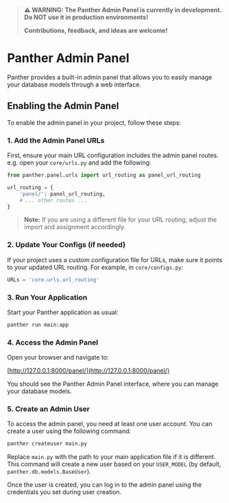 > **⚠️ WARNING: The Panther Admin Panel is currently in development. Do NOT use it in production environments!**
> 
> **Contributions, feedback, and ideas are welcome!**

# Panther Admin Panel

Panther provides a built-in admin panel that allows you to easily manage your database models through a web interface.

## Enabling the Admin Panel

To enable the admin panel in your project, follow these steps:

### 1. Add the Admin Panel URLs

First, ensure your main URL configuration includes the admin panel routes. e.g. open your `core/urls.py` and add the following:

```python title="core/urls.py"
from panther.panel.urls import url_routing as panel_url_routing

url_routing = {
    'panel/': panel_url_routing,
    # ... other routes ...
}
```

> **Note:** If you are using a different file for your URL routing, adjust the import and assignment accordingly.

### 2. Update Your Configs (if needed)

If your project uses a custom configuration file for URLs, make sure it points to your updated URL routing. For example, in `core/configs.py`:

```python title="core/configs.py"
URLs = 'core.urls.url_routing'
```

### 3. Run Your Application

Start your Panther application as usual:

```bash
panther run main:app
```

### 4. Access the Admin Panel

Open your browser and navigate to:

[http://127.0.0.1:8000/panel/](http://127.0.0.1:8000/panel/)

You should see the Panther Admin Panel interface, where you can manage your database models. 

### 5. Create an Admin User

To access the admin panel, you need at least one user account. You can create a user using the following command:

```bash
panther createuser main.py
```

Replace `main.py` with the path to your main application file if it is different. This command will create a new user based on your `USER_MODEL` (by default, `panther.db.models.BaseUser`).

Once the user is created, you can log in to the admin panel using the credentials you set during user creation. 